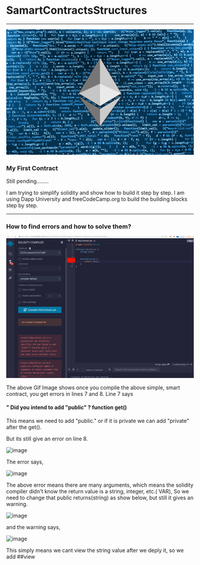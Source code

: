 # SamartContractsStructures
----
![Supply Image](Images/ethereum_solidity.jpg)

### My First Contract
Still pending........

I am trying to simplify solidity and show how to build it step by step. 
I am using Dapp University and freeCodeCamp.org to build the building blocks step by step. 

----
### How to find errors and how to solve them?

![Supply Image](Images/one.gif)

The above Gif Image shows once you compile the above simple, smart contract, you get errors in lines 7 and 8. Line 7 says 

#### " Did you intend to add "public" ? function get() 

This means we need to add "public." or if it is private we can add "private" after the get().

But its still give an error on line 8.

![image](https://user-images.githubusercontent.com/71329902/115631370-8a217f80-a2ba-11eb-832f-891210421384.png)

The error says,

![image](https://user-images.githubusercontent.com/71329902/115631491-c7860d00-a2ba-11eb-995f-6142467fef61.png)

The above error means there are many arguments, which means the solidity compiler didn't know the return value is a string, integer, etc.( VAR), So we need to change that public returns(string) as show below, but still it gives an warning.

![image](https://user-images.githubusercontent.com/71329902/115632272-36179a80-a2bc-11eb-8355-8aa7aedd5e53.png) 

and the warning says,

![image](https://user-images.githubusercontent.com/71329902/115632313-49c30100-a2bc-11eb-8af8-3d9399959d2f.png)

This simply means we cant view the string value after we deply it, so we add ##view 






